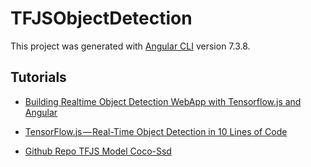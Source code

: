 # TFJSObjectDetection

This project was generated with [Angular CLI](https://github.com/angular/angular-cli) version 7.3.8.

## Tutorials

* [Building Realtime Object Detection WebApp with Tensorflow.js and Angular](https://medium.com/@erdemisbilen/building-realtime-object-detection-webapp-with-tensorflow-js-and-angular-a4ff5062bdf1)

* [TensorFlow.js — Real-Time Object Detection in 10 Lines of Code](https://hackernoon.com/tensorflow-js-real-time-object-detection-in-10-lines-of-code-baf15dfb95b2)

* [Github Repo TFJS Model Coco-Ssd](https://github.com/tensorflow/tfjs-models/tree/master/coco-ssd)
